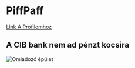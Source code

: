 # PiffPaff

[Link A Profilomhoz](https://github.com/JayTee31)

## A CIB bank nem ad pénzt kocsira

![Omladozó épület](https://www.napi.hu/fototar/fototar/201605/orig/image1462780121.jpg/780/)

